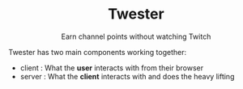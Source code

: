 <div align="center">
    <h1>Twester</h1>
    <p>Earn channel points without watching Twitch</p>
</div>

Twester has two main components working together:

- client : What the **user** interacts with from their browser
- server : What the **client** interacts with and does the heavy lifting

